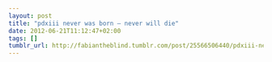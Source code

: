 ```yaml
---
layout: post
title: "pdxiii never was born – never will die"
date: 2012-06-21T11:12:47+02:00
tags: []
tumblr_url: http://fabiantheblind.tumblr.com/post/25566506440/pdxiii-never-was-born-never-will-die
---
```

